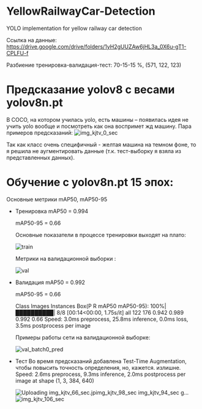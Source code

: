 # YellowRailwayCar-Detection
YOLO implementation for yellow railway car detection

Ссылка на данные: https://drive.google.com/drive/folders/1yH2gUUZAw6jHL3a_0X6u-gT1-CPLFU-f

Разбиение тренировка-валидация-тест: 70-15-15 %, (571, 122, 123)


# Предсказание yolov8 с весами yolov8n.pt
В COCO, на котором училась yolo, есть машины – появилась идея не учить yolo вообще и посмотреть как она воспримет жд машину.
Пара примеров предсказаний:
![img_kjtv_0_sec](https://github.com/Maria-Ul/YellowRailwayCar-Detection/assets/58764063/9382976a-ba68-4ead-8728-69ed52311ef3)

Так как класс очень специфичный - желтая машина на темном фоне, то я решила не аугментировать данные (т.к. тест-выборку я взяла из представленных данных). 

# Обучение с yolov8n.pt 15 эпох:
Основные метрики mAP50, mAP50-95

* Тренировка
  mAP50 = 0.994
  
  mAP50-95 = 0.66

  Основные показатели в процессе тренировки выходят на плато:
  
  ![train](https://github.com/Maria-Ul/YellowRailwayCar-Detection/assets/58764063/5140e339-3873-4045-b677-14d7ffa19720)

  Метрики на валидационной выборки : 
  
  ![val](https://github.com/Maria-Ul/YellowRailwayCar-Detection/assets/58764063/f64811e9-08f3-455c-9179-8d6818d74022)

  
* Валидация
  mAP50 = 0.992
  
  mAP50-95 =  0.66
  
  Class     Images  Instances      Box(P          R      mAP50  mAP50-95): 100%|██████████| 8/8 [00:14<00:00,  1.75s/it]
   all        122        176      0.942      0.989      0.992       0.66
  Speed: 3.0ms preprocess, 25.8ms inference, 0.0ms loss, 3.5ms postprocess per image

  Примеры работы сети на валидационной выборке:
  
  ![val_batch0_pred](https://github.com/Maria-Ul/YellowRailwayCar-Detection/assets/58764063/3937ee7f-9a71-4a20-9a4c-6a87b34f4cca)

  
* Тест
  Во время предсказаний добавлена Test-Time Augmentation, чтобы повысить точность определения, но, кажется. излишне. 
  Speed: 2.6ms preprocess, 9.3ms inference, 2.0ms postprocess per image at shape (1, 3, 384, 640)

  ![Uploading img_kjtv_66_sec.jp![img_kjtv_98_sec](https://github.com/Maria-Ul/YellowRailwayCar-Detection/assets/58764063/3ce96742-67fd-4d38-a778-1f3b5f3fc781)
![img_kjtv_94_sec](https://github.com/Maria-Ul/YellowRailwayCar-Detection/assets/58764063/23f7d00d-0f7e-4817-8b0a-d6706274fcda)
g…]()![img_kjtv_106_sec](https://github.com/Maria-Ul/YellowRailwayCar-Detection/assets/58764063/506fc8f3-ff09-4edf-8542-9681e0b47625)


